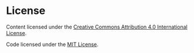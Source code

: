 # License

Content licensed under
the [Creative Commons Attribution 4.0 International License](./LICENSE-CC).

Code licensed under the [MIT License](./LICENSE-MIT).
